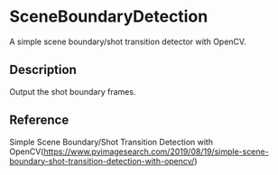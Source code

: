 # SceneBoundaryDetection
A simple scene boundary/shot transition detector with OpenCV.

## Description
Output the shot boundary frames.

## Reference
Simple Scene Boundary/Shot Transition Detection with OpenCV(https://www.pyimagesearch.com/2019/08/19/simple-scene-boundary-shot-transition-detection-with-opencv/)
